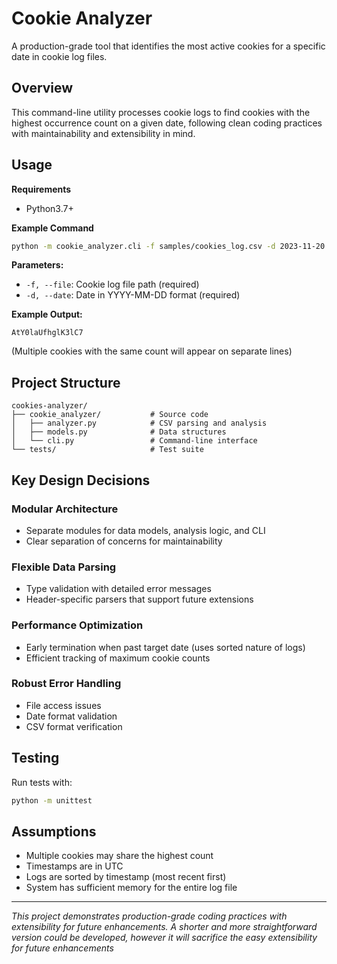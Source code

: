 # Cookie Analyzer

A production-grade tool that identifies the most active cookies for a specific date in cookie log files.

## Overview

This command-line utility processes cookie logs to find cookies with the highest occurrence count on a given date, following clean coding practices with maintainability and extensibility in mind.

## Usage

**Requirements**
- Python3.7+

**Example Command**
```bash
python -m cookie_analyzer.cli -f samples/cookies_log.csv -d 2023-11-20
```

**Parameters:**
- `-f, --file`: Cookie log file path (required)
- `-d, --date`: Date in YYYY-MM-DD format (required)

**Example Output:**
```
AtY0laUfhglK3lC7
```
(Multiple cookies with the same count will appear on separate lines)

## Project Structure

```
cookies-analyzer/
├── cookie_analyzer/           # Source code
│   ├── analyzer.py            # CSV parsing and analysis
│   ├── models.py              # Data structures
│   └── cli.py                 # Command-line interface
└── tests/                     # Test suite
```

## Key Design Decisions

### Modular Architecture
- Separate modules for data models, analysis logic, and CLI
- Clear separation of concerns for maintainability

### Flexible Data Parsing
- Type validation with detailed error messages
- Header-specific parsers that support future extensions

### Performance Optimization
- Early termination when past target date (uses sorted nature of logs)
- Efficient tracking of maximum cookie counts

### Robust Error Handling
- File access issues
- Date format validation
- CSV format verification

## Testing

Run tests with:
```bash
python -m unittest
```

## Assumptions

- Multiple cookies may share the highest count
- Timestamps are in UTC
- Logs are sorted by timestamp (most recent first)
- System has sufficient memory for the entire log file

---

*This project demonstrates production-grade coding practices with extensibility for future enhancements.*
*A shorter and more straightforward version could be developed, however it will sacrifice the easy extensibility for future enhancements*